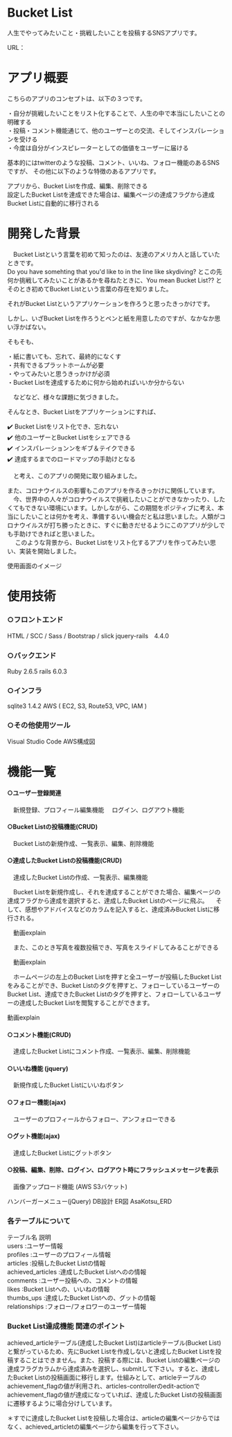 # Bucket List
人生でやってみたいこと・挑戦したいことを投稿するSNSアプリです。

URL：

# アプリ概要
こちらのアプリのコンセプトは、以下の３つです。

・自分が挑戦したいことをリスト化することで、人生の中で本当にしたいことの明確する<br>
・投稿・コメント機能通じて、他のユーザーとの交流、そしてインスパレーションを受ける<br>
・今度は自分がインスピレーターとしての価値をユーザーに届ける<br>

基本的にはtwitterのような投稿、コメント、いいね、フォロー機能のあるSNSですが、 その他に以下のような特徴のあるアプリです。

アプリから、Bucket Listを作成、編集、削除できる<br>
設定したBucket Listを達成できた場合は、編集ページの達成フラグから達成Bucket Listに自動的に移行される<br>

# 開発した背景

　Bucket Listという言葉を初めて知ったのは、友達のアメリカ人と話していたときです。<br>
Do you have somehting that you'd like to in the line like skydiving?
とこの先何か挑戦してみたいことがあるかを尋ねたときに、You mean Bucket List?? とそのとき初めてBucket Listという言葉の存在を知りました。

それがBucket Listというアプリケーションを作ろうと思ったきっかけです。

しかし、いざBucket Listを作ろうとペンと紙を用意したのですが、なかなか思い浮かばない。

そもそも、

・紙に書いても、忘れて、最終的になくす<br>
・共有できるプラットホームが必要<br>
・やってみたいと思うきっかけが必須<br>
・Bucket Listを達成するために何から始めればいいか分からない<br>

　などなど、様々な課題に気づきました。

そんなとき、Bucket Listをアプリケーションにすれば、

✔️ Bucket Listをリスト化でき、忘れない<br>
✔️ 他のユーザーとBucket Listをシェアできる<br>
✔️ インスパレーションンをギブ＆テイクできる<br>
✔️ 達成するまでのロードマップの手助けとなる<br>

　と考え、このアプリの開発に取り組みました。
 
また、コロナウイルスの影響もこのアプリを作るきっかけに関係しています。<br>
　今、世界中の人々がコロナウイルスで挑戦したいことができなかったり、したくてもできない環境にいます。しかしながら、この期間をポジティブに考え、本当にしたいことは何かを考え、準備するいい機会だと私は思いました。人類がコロナウイルスが打ち勝ったときに、すぐに動きだせるようにこのアプリが少しでも手助けできればと思いました。<br>
　
このような背景から、Bucket Listをリスト化するアプリを作ってみたい思い、実装を開始しました。

使用画面のイメージ

# 使用技術

### ○フロントエンド
HTML / SCC / Sass / Bootstrap / slick
jquery-rails　4.4.0

### ○バックエンド

Ruby 2.6.5
rails 6.0.3

### ○インフラ
sqlite3 1.4.2
AWS ( EC2, S3, Route53, VPC, IAM )

### ○その他使用ツール
Visual Studio Code
AWS構成図


# 機能一覧

#### ○ユーザー登録関連
　新規登録、プロフィール編集機能
　ログイン、ログアウト機能

#### ○Bucket Listの投稿機能(CRUD)
　Bucket Listの新規作成、一覧表示、編集、削除機能

#### ○達成したBucket Listの投稿機能(CRUD)
　達成したBucket Listの作成、一覧表示、編集機能

　Bucket Listを新規作成し、それを達成することができた場合、編集ページの達成フラグから達成を選択すると、達成したBucket Listのページに飛ぶ。
　そして、感想やアドバイスなどのカラムを記入すると、達成済みBucket Listに移行される。

　動画explain

　また、このとき写真を複数投稿でき、写真をスライドしてみることができる

　動画explain

　ホームページの左上のBucket Listを押すと全ユーザーが投稿したBucket Listをみることができ、Bucket Listのタグを押すと、フォローしているユーザーのBucket List、達成できたBucket Listのタグを押すと、フォローしているユーザーの達成したBucket Listを閲覧することができます。

動画explain

#### ○コメント機能(CRUD)
　達成したBucket Listにコメント作成、一覧表示、編集、削除機能

#### ○いいね機能 (jquery)
　新規作成したBucket Listにいいねボタン

#### ○フォロー機能(ajax)
　ユーザーのプロフィールからフォロー、アンフォローできる

#### ○グット機能(ajax)
　達成したBucket Listにグットボタン

#### ○投稿、編集、削除、ログイン、ログアウト時にフラッシュメッセージを表示
　画像アップロード機能 (AWS S3バケット)

ハンバーガーメニュー(jQuery)
DB設計
ER図
AsaKotsu_ERD

### 各テーブルについて
テーブル名	説明<br>
users	:ユーザー情報<br>
profiles :ユーザーのプロフィール情報<br>
articles	:投稿したBucket Listの情報<br>
achieved_articles :達成したBucket Listへのの情報<br>
comments :ユーザー投稿への、コメントの情報<br>
likes	:Bucket Listへの、いいねの情報<br>
thumbs_ups :達成したBucket Listへの、グットの情報<br>
relationships	:フォロー/フォロワーのユーザー情報<br>


### Bucket List達成機能 関連のポイント
achieved_articleテーブル(達成したBucket List)はarticleテーブル(Bucket List)と繋がっているため、先にBucket Listを作成しないと達成したBucket Listを投稿することはできません。また、投稿する際には、Bucket Listの編集ページの達成フラグカラムから達成済みを選択し、submitして下さい。すると、達成したBucket Listの投稿画面に移行します。仕組みとして、articleテーブルのachievement_flagの値が利用され、articles-controllerのedit-actionでachievement_flagの値が達成になっていれば、達成したBucket Listの投稿画面に遷移するように場合分けしています。

＊すでに達成したBucket Listを投稿した場合は、articleの編集ページからではなく、achieved_articletの編集ページから編集を行って下さい。


